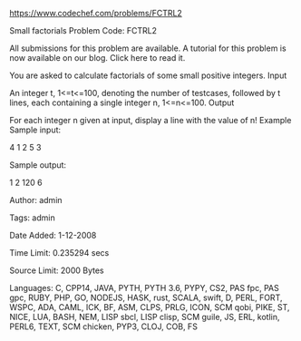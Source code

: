https://www.codechef.com/problems/FCTRL2

Small factorials Problem Code: FCTRL2

All submissions for this problem are available.
A tutorial for this problem is now available on our blog. Click here to read it.

You are asked to calculate factorials of some small positive integers.
Input

An integer t, 1<=t<=100, denoting the number of testcases, followed by t lines, each containing a single integer n, 1<=n<=100.
Output

For each integer n given at input, display a line with the value of n!
Example
Sample input:

4
1
2
5
3

Sample output:

1
2
120
6

Author: admin

Tags: admin

Date Added: 1-12-2008

Time Limit: 0.235294 secs

Source Limit: 2000 Bytes

Languages: C, CPP14, JAVA, PYTH, PYTH 3.6, PYPY, CS2, PAS fpc, PAS gpc, RUBY, PHP, GO, NODEJS, HASK, rust, SCALA, swift, D, PERL, FORT, WSPC, ADA, CAML, ICK, BF, ASM, CLPS, PRLG, ICON, SCM qobi, PIKE, ST, NICE, LUA, BASH, NEM, LISP sbcl, LISP clisp, SCM guile, JS, ERL, kotlin, PERL6, TEXT, SCM chicken, PYP3, CLOJ, COB, FS
